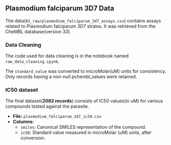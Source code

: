 ## Plasmodium falciparum 3D7 Data

The data(`01_raw/plasmodium_falciparum_3d7_assays.csv`) contains assays related to Plasmodium falciparum 3D7 strains. It  was retrieved from the CheMBL database(version 33).

### Data Cleaning
The code used for data cleaning is in the notebook named `raw_data_cleaning.ipynb`.

The `standard_value` was converted to microMolar(uM) units for consistency.
Only records having a non-null pchembl_values were retained. 

### IC50 dataset
The final dataset(**2082 records**) consists of IC50 values(in uM) for various compounds tested against the parasite.
- **File:** `plasmodium_falciparum_3d7_ic50.csv`
- **Columns:** 
    - `smiles`: Canonical SMILES representation of the compound.
    - `ic50`: Standard value measured in microMolar (uM) units, after conversion.

